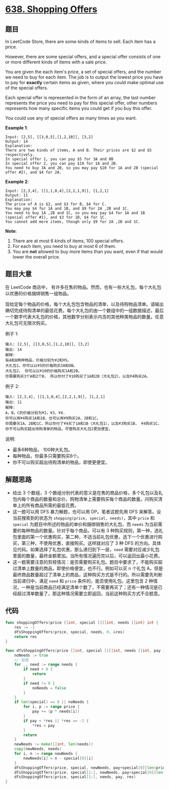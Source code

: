 # [638. Shopping Offers](https://leetcode.com/problems/shopping-offers/)



## 题目

In LeetCode Store, there are some kinds of items to sell. Each item has a price.

However, there are some special offers, and a special offer consists of one or more different kinds of items with a sale price.

You are given the each item's price, a set of special offers, and the number we need to buy for each item. The job is to output the lowest price you have to pay for **exactly** certain items as given, where you could make optimal use of the special offers.

Each special offer is represented in the form of an array, the last number represents the price you need to pay for this special offer, other numbers represents how many specific items you could get if you buy this offer.

You could use any of special offers as many times as you want.

**Example 1**:

```
Input: [2,5], [[3,0,5],[1,2,10]], [3,2]
Output: 14
Explanation: 
There are two kinds of items, A and B. Their prices are $2 and $5 respectively. 
In special offer 1, you can pay $5 for 3A and 0B
In special offer 2, you can pay $10 for 1A and 2B. 
You need to buy 3A and 2B, so you may pay $10 for 1A and 2B (special offer #2), and $4 for 2A.
```

**Example 2**:

```
Input: [2,3,4], [[1,1,0,4],[2,2,1,9]], [1,2,1]
Output: 11
Explanation: 
The price of A is $2, and $3 for B, $4 for C. 
You may pay $4 for 1A and 1B, and $9 for 2A ,2B and 1C. 
You need to buy 1A ,2B and 1C, so you may pay $4 for 1A and 1B (special offer #1), and $3 for 1B, $4 for 1C. 
You cannot add more items, though only $9 for 2A ,2B and 1C.
```

**Note**:

1. There are at most 6 kinds of items, 100 special offers.
2. For each item, you need to buy at most 6 of them.
3. You are **not** allowed to buy more items than you want, even if that would lower the overall price.


## 题目大意

在 LeetCode 商店中， 有许多在售的物品。然而，也有一些大礼包，每个大礼包以优惠的价格捆绑销售一组物品。

现给定每个物品的价格，每个大礼包包含物品的清单，以及待购物品清单。请输出确切完成待购清单的最低花费。每个大礼包的由一个数组中的一组数据描述，最后一个数字代表大礼包的价格，其他数字分别表示内含的其他种类物品的数量。任意大礼包可无限次购买。

例子 1:

```
输入: [2,5], [[3,0,5],[1,2,10]], [3,2]
输出: 14
解释: 
有A和B两种物品，价格分别为¥2和¥5。
大礼包1，你可以以¥5的价格购买3A和0B。
大礼包2， 你可以以¥10的价格购买1A和2B。
你需要购买3个A和2个B， 所以你付了¥10购买了1A和2B（大礼包2），以及¥4购买2A。

```
例子 2:

```
输入: [2,3,4], [[1,1,0,4],[2,2,1,9]], [1,2,1]
输出: 11
解释: 
A，B，C的价格分别为¥2，¥3，¥4.
你可以用¥4购买1A和1B，也可以用¥9购买2A，2B和1C。
你需要买1A，2B和1C，所以你付了¥4买了1A和1B（大礼包1），以及¥3购买1B， ¥4购买1C。
你不可以购买超出待购清单的物品，尽管购买大礼包2更加便宜。
```

说明:

- 最多6种物品， 100种大礼包。
- 每种物品，你最多只需要购买6个。
- 你不可以购买超出待购清单的物品，即使更便宜。


## 解题思路

- 给出 3 个数组，3 个数组分别代表的意义是在售的商品价格，多个礼包以及礼包内每个商品的数量和总价，购物清单上需要购买每个商品的数量。问购买清单上的所有商品所需的最低花费。
- 这一题可以用 DFS 暴力解题，也可以用 DP。笔者这题先用 DFS 来解答。设当前搜索到的状态为 `shopping(price, special, needs)`，其中 `price` 和 `special` 为题目中所述的物品的单价和捆绑销售的大礼包，而 `needs` 为当前需要的每种物品的数量。针对于每个商品，可以有 3 种购买规则，第一种，选礼包里面的第一个优惠购买，第二种，不选当前礼包优惠，选下一个优惠进行购买，第三种，不使用优惠，直接购买。这样就对应了 3 种 DFS 的方向。具体见代码。如果选择了礼包优惠，那么递归到下一层，`need` 需要对应减少礼包里面的数量，最终金额累加。当所有情况遍历完以后，可以返回出最小花费。
- 这一题需要注意的剪枝情况：是否需要购买礼包。题目中要求了，不能购买超过清单上数量的商品，即使价格便宜，也不行。例如可以买 n 个礼包 A，但是最终商品数量超过了清单上的商品，这种购买方式是不行的。所以需要先判断当前递归中，满足 `need` 和 `price` 条件的，能否使用礼包。这里包含 2 种情况，一种是当前商品已经满足清单个数了，不需要再买了；还有一种情况是已经超过清单数量了，那这种情况需要立即返回，当前这种购买方式不合题意。

## 代码

```go
func shoppingOffers(price []int, special [][]int, needs []int) int {
    res := -1
    dfsShoppingOffers(price, special, needs, 0, &res)
    return res
}

func dfsShoppingOffers(price []int, special [][]int, needs []int, pay int, res *int) {
    noNeeds := true
    // 剪枝
    for _, need := range needs {
        if need < 0 {
            return
        }
        if need != 0 {
            noNeeds = false
        }
    }
    if len(special) == 0 || noNeeds {
        for i, p := range price {
            pay += (p * needs[i])
        }
        if pay < *res || *res == -1 {
            *res = pay
        }
        return
    }
    newNeeds := make([]int, len(needs))
    copy(newNeeds, needs)
    for i, n := range newNeeds {
        newNeeds[i] = n - special[0][i]
    }
    dfsShoppingOffers(price, special, newNeeds, pay+special[0][len(price)], res)
    dfsShoppingOffers(price, special[1:], newNeeds, pay+special[0][len(price)], res)
    dfsShoppingOffers(price, special[1:], needs, pay, res)
}
```